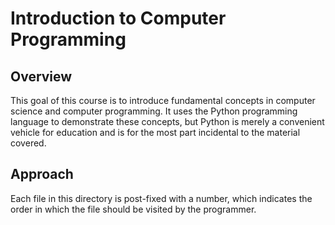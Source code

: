 # Introduction to Computer Programming

## Overview
This goal of this course is to introduce fundamental concepts in computer science and computer programming. It uses the Python programming language to demonstrate these concepts, but Python is merely a convenient vehicle for education and is for the most part incidental to the material covered.

## Approach
Each file in this directory is post-fixed with a number, which indicates the order in which the file should be visited by the programmer.

